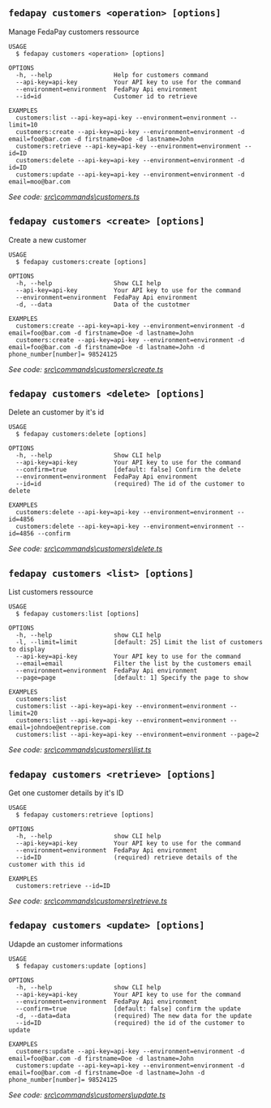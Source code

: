 ## `fedapay customers <operation> [options]`

Manage FedaPay customers ressource

```
USAGE
  $ fedapay customers <operation> [options]

OPTIONS
  -h, --help                 Help for customers command
  --api-key=api-key          Your API key to use for the command
  --environment=environment  FedaPay Api environment
  --id=id                    Customer id to retrieve

EXAMPLES
  customers:list --api-key=api-key --environment=environment --limit=10 
  customers:create --api-key=api-key --environment=environment -d email=foo@bar.com -d firstname=Doe -d lastname=John
  customers:retrieve --api-key=api-key --environment=environment --id=ID
  customers:delete --api-key=api-key --environment=environment -d id=ID
  customers:update --api-key=api-key --environment=environment -d email=moo@bar.com
```

_See code: [src\commands\customers.ts](https://github.com/brexis/fedapay-cli/blob/v0.0.0/src\commands\customers.ts)_

## `fedapay customers <create> [options]`

Create a new customer

```
USAGE
  $ fedapay customers:create [options]

OPTIONS
  -h, --help                 Show CLI help
  --api-key=api-key          Your API key to use for the command
  --environment=environment  FedaPay Api environment
  -d, --data                 Data of the custotmer

EXAMPLES
  customers:create --api-key=api-key --environment=environment -d email=foo@bar.com -d firstname=Doe -d lastname=John
  customers:create --api-key=api-key --environment=environment -d email=foo@bar.com -d firstname=Doe -d lastname=John -d phone_number[number]= 98524125
```

_See code: [src\commands\customers\create.ts](https://github.com/brexis/fedapay-cli/blob/v0.0.0/src\commands\customers\create.ts)_

## `fedapay customers <delete> [options]`

Delete an customer by it's id

```
USAGE
  $ fedapay customers:delete [options]

OPTIONS
  -h, --help                 Show CLI help
  --api-key=api-key          Your API key to use for the command
  --confirm=true             [default: false] Confirm the delete
  --environment=environment  FedaPay Api environment
  --id=id                    (required) The id of the customer to delete

EXAMPLES
  customers:delete --api-key=api-key --environment=environment --id=4856
  customers:delete --api-key=api-key --environment=environment --id=4856 --confirm
```

_See code: [src\commands\customers\delete.ts](https://github.com/brexis/fedapay-cli/blob/v0.0.0/src\commands\customers\delete.ts)_

## `fedapay customers <list> [options]`

List customers ressource

```
USAGE
  $ fedapay customers:list [options]

OPTIONS
  -h, --help                 show CLI help
  -l, --limit=limit          [default: 25] Limit the list of customers to display
  --api-key=api-key          Your API key to use for the command
  --email=email              Filter the list by the customers email
  --environment=environment  FedaPay Api environment
  --page=page                [default: 1] Specify the page to show

EXAMPLES
  customers:list
  customers:list --api-key=api-key --environment=environment --limit=20
  customers:list --api-key=api-key --environment=environment --email=johndoe@entreprise.com
  customers:list --api-key=api-key --environment=environment --page=2
```

_See code: [src\commands\customers\list.ts](https://github.com/brexis/fedapay-cli/blob/v0.0.0/src\commands\customers\list.ts)_

## `fedapay customers <retrieve> [options]`

Get one customer details by it's ID

```
USAGE
  $ fedapay customers:retrieve [options]

OPTIONS
  -h, --help                 show CLI help
  --api-key=api-key          Your API key to use for the command
  --environment=environment  FedaPay Api environment
  --id=ID                    (required) retrieve details of the customer with this id

EXAMPLES
  customers:retrieve --id=ID
```

_See code: [src\commands\customers\retrieve.ts](https://github.com/brexis/fedapay-cli/blob/v0.0.0/src\commands\customers\retrieve.ts)_

## `fedapay customers <update> [options]`

Udapde an customer informations

```
USAGE
  $ fedapay customers:update [options]

OPTIONS
  -h, --help                 show CLI help
  --api-key=api-key          Your API key to use for the command
  --environment=environment  FedaPay Api environment
  --confirm=true             [default: false] confirm the update
  -d, --data=data            (required) The new data for the update
  --id=ID                    (required) the id of the customer to update

EXAMPLES
  customers:update --api-key=api-key --environment=environment -d email=foo@bar.com -d firstname=Doe -d lastname=John
  customers:update --api-key=api-key --environment=environment -d email=foo@bar.com -d firstname=Doe -d lastname=John -d phone_number[number]= 98524125
```

_See code: [src\commands\customers\update.ts](https://github.com/brexis/fedapay-cli/blob/v0.0.0/src\commands\customers\update.ts)_